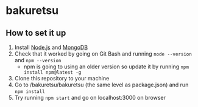 # bakuretsu

## How to set it up
1. Install [Node.js](https://nodejs.org/dist/v14.16.1/node-v14.16.1-x64.msi) and [MongoDB](https://fastdl.mongodb.org/windows/mongodb-windows-x86_64-4.4.5-signed.msi)
2. Check that it worked by going on Git Bash and running `node --version` and `npm --version`
   * npm is going to using an older version so update it by running `npm install npm@latest -g`
3. Clone this repository to your machine
4. Go to /bakuretsu/bakuretsu (the same level as package.json) and run `npm install`
5. Try running `npm start` and go on localhost:3000 on browser
